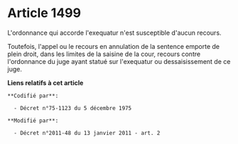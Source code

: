 # Article 1499

L'ordonnance qui accorde l'exequatur n'est susceptible d'aucun recours. 

Toutefois, l'appel ou le recours en annulation de la sentence emporte de plein droit, dans les limites de la saisine de la
cour, recours contre l'ordonnance du juge ayant statué sur l'exequatur ou dessaisissement de ce juge.

**Liens relatifs à cet article**

	**Codifié par**:

	  - Décret n°75-1123 du 5 décembre 1975

	**Modifié par**:

	  - Décret n°2011-48 du 13 janvier 2011 - art. 2
